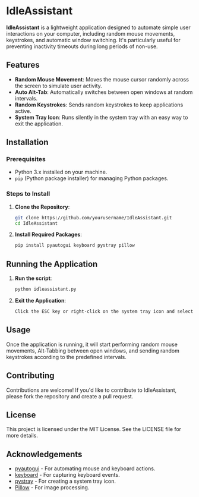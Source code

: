 # IdleAssistant

**IdleAssistant** is a lightweight application designed to automate simple user interactions on your computer, including random mouse movements, keystrokes, and automatic window switching. It's particularly useful for preventing inactivity timeouts during long periods of non-use.

## Features

- **Random Mouse Movement**: Moves the mouse cursor randomly across the screen to simulate user activity.
- **Auto Alt-Tab**: Automatically switches between open windows at random intervals.
- **Random Keystrokes**: Sends random keystrokes to keep applications active.
- **System Tray Icon**: Runs silently in the system tray with an easy way to exit the application.

## Installation

### Prerequisites

- Python 3.x installed on your machine.
- `pip` (Python package installer) for managing Python packages.

### Steps to Install

1. **Clone the Repository**:
   ```bash
   git clone https://github.com/yourusername/IdleAssistant.git
   cd IdleAssistant
   
3. **Install Required Packages**:
   ```bash
   pip install pyautogui keyboard pystray pillow

## Running the Application

1. **Run the script**:
   ```bash
   python idleassistant.py

2. **Exit the Application**:
   ```bash
   Click the ESC key or right-click on the system tray icon and select Exit.

## Usage
Once the application is running, it will start performing random mouse movements, Alt-Tabbing between open windows, and sending random keystrokes according to the predefined intervals.

## Contributing
Contributions are welcome! If you'd like to contribute to IdleAssistant, please fork the repository and create a pull request.

## License
This project is licensed under the MIT License. See the LICENSE file for more details.

## Acknowledgements
- [pyautogui](https://pyautogui.readthedocs.io/en/latest/) - For automating mouse and keyboard actions.
- [keyboard](https://keyboard.readthedocs.io/en/latest/) - For capturing keyboard events.
- [pystray](https://pystray.readthedocs.io/en/latest/) - For creating a system tray icon.
- [Pillow](https://python-pillow.org/) - For image processing.
   
